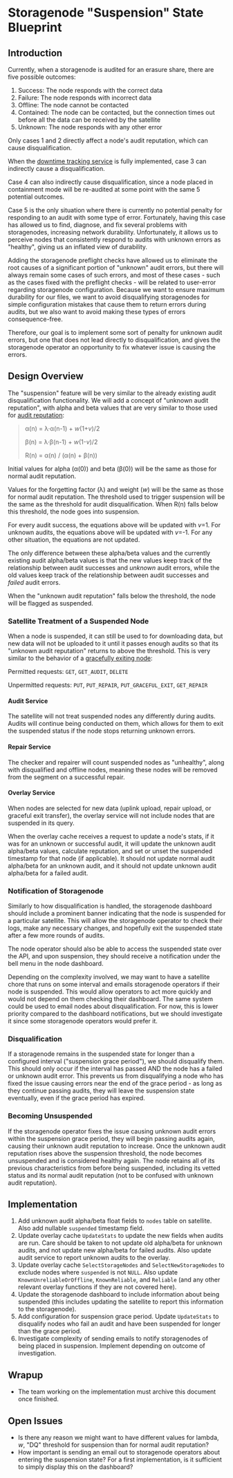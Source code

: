 # Storagenode "Suspension" State Blueprint

## Introduction

Currently, when a storagenode is audited for an erasure share, there are five possible outcomes:

1. Success: The node responds with the correct data
2. Failure: The node responds with incorrect data
3. Offline: The node cannot be contacted
4. Contained: The node can be contacted, but the connection times out before all the data can be received by the satellite
5. Unknown: The node responds with any other error

Only cases 1 and 2 directly affect a node's audit reputation, which can cause disqualification.

When the [downtime tracking service](./storage-node-downtime-tracking.md) is fully implemented, case 3 can indirectly cause a disqualification.

Case 4 can also indirectly cause disqualification, since a node placed in containment mode will be re-audited at some point with the same 5 potential outcomes.

Case 5 is the only situation where there is currently no potential penalty for responding to an audit with some type of error. Fortunately, having this case has allowed us to find, diagnose, and fix several problems with storagenodes, increasing network durability. Unfortunately, it allows us to perceive nodes that consistently respond to audits with unknown errors as "healthy", giving us an inflated view of durability.

Adding the storagenode preflight checks have allowed us to eliminate the root causes of a significant portion of "unknown" audit errors, but there will always remain some cases of such errors, and most of these cases - such as the cases fixed with the preflight checks - will be related to user-error regarding storagenode configuration.
Because we want to ensure maximum durability for our files, we want to avoid disqualifying storagenodes for simple configuration mistakes that cause them to return errors during audits, but we also want to avoid making these types of errors consequence-free.

Therefore, our goal is to implement some sort of penalty for unknown audit errors, but one that does not lead directly to disqualification, and gives the storagenode operator an opportunity to fix whatever issue is causing the errors.  

## Design Overview
The "suspension" feature will be very similar to the already existing audit disqualification functionality. We will add a concept of "unknown audit reputation", with alpha and beta values that are very similar to those used for [audit reputation](./node-selection.md):

> α(n) = λ·α(n-1) + _w_(1+_v_)/2
>
> β(n) = λ·β(n-1) + _w_(1-_v_)/2
>
> R(n) = α(n) / (α(n) + β(n))

Initial values for alpha (α(0)) and beta (β(0)) will be the same as those for normal audit reputation.

Values for the forgetting factor (λ) and weight (_w_) will be the same as those for normal audit reputation. The threshold used to trigger suspension will be the same as the threshold for audit disqualification. When R(n) falls below this threshold, the node goes into suspension.

For every audit success, the equations above will be updated with _v_=1. For unknown audits, the equations above will be updated with _v_=-1. For any other situation, the equations are not updated.

The only difference between these alpha/beta values and the currently existing audit alpha/beta values is that the new values keep track of the relationship between audit successes and _unknown_ audit errors, while the old values keep track of the relationship between audit successes and _failed_ audit errors.

When the "unknown audit reputation" falls below the threshold, the node will be flagged as suspended.

### Satellite Treatment of a Suspended Node
When a node is suspended, it can still be used to for downloading data, but new data will not be uploaded to it until it passes enough audits so that its "unknown audit reputation" returns to above the threshold. This is very similar to the behavior of a [gracefully exiting node](./storagenode-graceful-exit/overview.md):

Permitted requests: `GET`, `GET_AUDIT`, `DELETE`

Unpermitted requests: `PUT`, `PUT_REPAIR`, `PUT_GRACEFUL_EXIT`, `GET_REPAIR`

#### Audit Service
The satellite will not treat suspended nodes any differently during audits. Audits will continue being conducted on them, which allows for them to exit the suspended status if the node stops returning unknown errors.

#### Repair Service
The checker and repairer will count suspended nodes as "unhealthy", along with disqualified and offline nodes, meaning these nodes will be removed from the segment on a successful repair.

#### Overlay Service
When nodes are selected for new data (uplink upload, repair upload, or graceful exit transfer), the overlay service will not include nodes that are suspended in its query.

When the overlay cache receives a request to update a node's stats, if it was for an unknown or successful audit, it will update the unknown audit alpha/beta values, calculate reputation, and set or unset the suspended timestamp for that node (if applicable). It should not update normal audit alpha/beta for an unknown audit, and it should not update unknown audit alpha/beta for a failed audit.

### Notification of Storagenode
Similarly to how disqualification is handled, the storagenode dashboard should include a prominent banner indicating that the node is suspended for a particular satellite. This will allow the storagenode operator to check their logs, make any necessary changes, and hopefully exit the suspended state after a few more rounds of audits.

The node operator should also be able to access the suspended state over the API, and upon suspension, they should receive a notification under the bell menu in the node dashboard.

Depending on the complexity involved, we may want to have a satellite chore that runs on some interval and emails storagenode operators if their node is suspended. This would allow operators to act more quickly and would not depend on them checking their dashboard. The same system could be used to email nodes about disqualification. For now, this is lower priority compared to the dashboard notifications, but we should investigate it since some storagenode operators would prefer it.

### Disqualification
If a storagenode remains in the suspended state for longer than a configured interval ("suspension grace period"), we should disqualify them. This should only occur if the interval has passed AND the node has a failed or unknown audit error. This prevents us from disqualifying a node who has fixed the issue causing errors near the end of the grace period - as long as they continue passing audits, they will leave the suspension state eventually, even if the grace period has expired. 

### Becoming Unsuspended
If the storagenode operator fixes the issue causing unknown audit errors within the suspension grace period, they will begin passing audits again, causing their unknown audit reputation to increase. Once the unknown audit reputation rises above the suspension threshold, the node becomes unsuspended and is considered healthy again. The node retains all of its previous characteristics from before being suspended, including its vetted status and its normal audit reputation (not to be confused with unknown audit reputation).

## Implementation
1. Add unknown audit alpha/beta float fields to `nodes` table on satellite. Also add nullable `suspended` timestamp field.
2. Update overlay cache `UpdateStats` to update the new fields when audits are run. Care should be taken to not update old alpha/beta for unknown audits, and not update new alpha/beta for failed audits. Also update audit service to report unknown audits to the overlay.
3. Update overlay cache `SelectStorageNodes` and `SelectNewStorageNodes` to exclude nodes where `suspended` is not `NULL`. Also update `KnownUnreliableOrOffline`, `KnownReliable`, and `Reliable` (and any other relevant overlay functions if they are not covered here).
4. Update the storagenode dashboard to include information about being suspended (this includes updating the satellite to report this information to the storagenode).
5. Add configuration for suspension grace period. Update `UpdateStats` to disqualify nodes who fail an audit and have been suspended for longer than the grace period.
6. Investigate complexity of sending emails to notify storagenodes of being placed in suspension. Implement depending on outcome of investigation.

## Wrapup
* The team working on the implementation must archive this document once finished.

## Open Issues
* Is there any reason we might want to have different values for lambda, _w_, "DQ" threshold for suspension than for normal audit reputation?
* How important is sending an email out to storagenode operators about entering the suspension state? For a first implementation, is it sufficient to simply display this on the dashboard?

